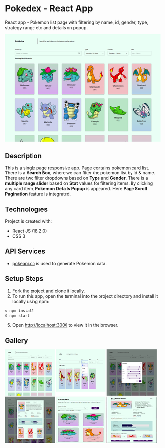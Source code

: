 # Pokedex - React App
React app - Pokemon list page with filtering by name, id, gender, type, strategy range etc and details on popup.

![Screenshot](https://github.com/aniketmazumdar/pokedex-react/blob/main/src/assets/img/desktop.png?raw=true)

## Description
This is a single page responsive app. Page contains pokemon card list. There is a **Search Box**, where we can filter the pokemon list by id & name. There are two filter dropdowns based on **Type** and **Gender**. There is a **multiple range slider** based on **Stat** values for filtering items. By clicking any card item, **Pokemon Details Popup** is appeared. Here **Page Scroll Pagination** feature is integrated.


## Technologies
Project is created with:
* React JS (18.2.0)
* CSS 3


## API Services
* [pokeapi.co](https://pokeapi.co/api/v2/) is used to generate Pokemon data.



## Setup Steps
1. Fork the project and clone it locally.
2. To run this app, open the terminal into the project directory and install it locally using npm:

```
$ npm install
$ npm start
```
5. Open [http://localhost:3000](http://localhost:3000) to view it in the browser.


## Gallery
<div style="float:left">
<img src="https://github.com/aniketmazumdar/pokedex-react/blob/main/src/assets/img/desktop.png?raw=true" width="32%" height="150">
<img src="https://github.com/aniketmazumdar/pokedex-react/blob/main/src/assets/img/desktop-2.png?raw=true" width="32%" height="150">
<img src="https://github.com/aniketmazumdar/pokedex-react/blob/main/src/assets/img/desktop-3.png?raw=true" width="32%" height="150">
<img src="https://github.com/aniketmazumdar/pokedex-react/blob/main/src/assets/img/desktop-4.png?raw=true" width="32%" height="150">
<img src="https://github.com/aniketmazumdar/pokedex-react/blob/main/src/assets/img/mobile-1.png?raw=true" width="32%" height="150">
<img src="https://github.com/aniketmazumdar/pokedex-react/blob/main/src/assets/img/mobile-2.png?raw=true" width="32%" height="150">
</div>
